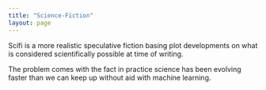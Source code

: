```yaml
---
title: "Science-Fiction"
layout: page
---
```

Scifi is a more realistic speculative fiction basing plot developments on what is considered scientifically possible at time of writing.

The problem comes with the fact in practice science has been evolving faster than we can keep up without aid with machine learning.
